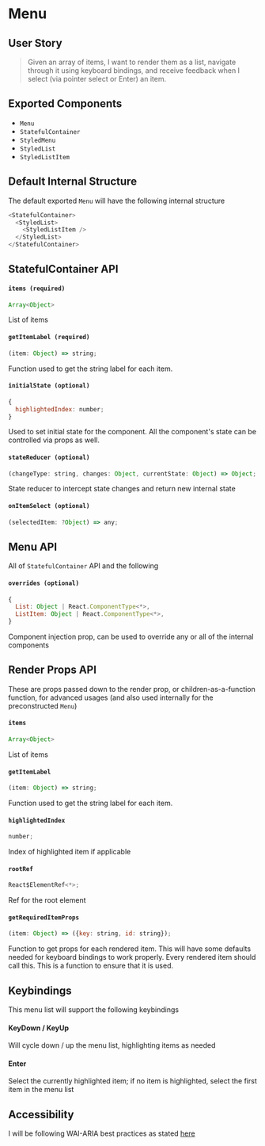 # Menu

## User Story

> Given an array of items, I want to render them as a list, navigate through it using keyboard bindings, and receive feedback when I select (via pointer select or Enter) an item.

## Exported Components

* `Menu`
* `StatefulContainer`
* `StyledMenu`
* `StyledList`
* `StyledListItem`

## Default Internal Structure

The default exported `Menu` will have the following internal structure

```js
<StatefulContainer>
  <StyledList>
    <StyledListItem />
  </StyledList>
</StatefulContainer>
```

## StatefulContainer API

#### `items (required)`

```js
Array<Object>
```

List of items

#### `getItemLabel (required)`

```js
(item: Object) => string;
```

Function used to get the string label for each item.

#### `initialState (optional)`

```js
{
  highlightedIndex: number;
}
```

Used to set initial state for the component. All the component's state can be controlled via props as well.

#### `stateReducer (optional)`

```js
(changeType: string, changes: Object, currentState: Object) => Object;
```

State reducer to intercept state changes and return new internal state

#### `onItemSelect (optional)`

```js
(selectedItem: ?Object) => any;
```

## Menu API

All of `StatefulContainer` API and the following

#### `overrides (optional)`

```js
{
  List: Object | React.ComponentType<*>,
  ListItem: Object | React.ComponentType<*>,
}
```

Component injection prop, can be used to override any or all of the internal components

## Render Props API

These are props passed down to the render prop, or children-as-a-function function, for advanced usages (and also used internally for the preconstructed `Menu`)

#### `items`

```js
Array<Object>
```

List of items

#### `getItemLabel`

```js
(item: Object) => string;
```

Function used to get the string label for each item.

#### `highlightedIndex`

```js
number;
```

Index of highlighted item if applicable

#### `rootRef`

```js
React$ElementRef<*>;
```

Ref for the root element

#### `getRequiredItemProps`

```js
(item: Object) => ({key: string, id: string});
```

Function to get props for each rendered item. This will have some defaults needed for keyboard bindings to work properly. Every rendered item should call this. This is a function to ensure that it is used.

## Keybindings

This menu list will support the following keybindings

#### KeyDown / KeyUp

Will cycle down / up the menu list, highlighting items as needed

#### Enter

Select the currently highlighted item; if no item is highlighted, select the first item in the menu list

## Accessibility

I will be following WAI-ARIA best practices as stated [here](https://www.w3.org/TR/wai-aria-practices-1.1/examples/combobox/aria1.0pattern/combobox-autocomplete-both.html)
